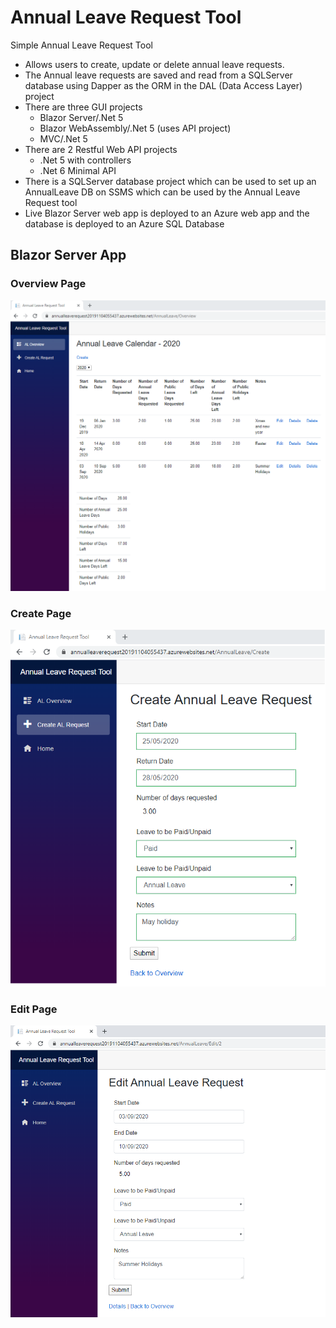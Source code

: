 # Annual Leave Request Tool
Simple Annual Leave Request Tool

* Allows users to create, update or delete annual leave requests.  
* The Annual leave requests are saved and read from a SQLServer database using Dapper as the ORM in the DAL (Data Access Layer) project  
* There are three GUI projects 
  *  Blazor Server/.Net 5
  *  Blazor WebAssembly/.Net 5 (uses API project)
  *  MVC/.Net 5
* There are 2 Restful Web API projects
  * .Net 5 with controllers
  * .Net 6 Minimal API
* There is a SQLServer database project which can be used to set up an AnnualLeave DB on SSMS which can be used by the Annual Leave Request tool
* Live Blazor Server web app is deployed to an Azure web app and the database is deployed to an Azure SQL Database

## Blazor Server App

### Overview Page

![](Images/OverviewPage.png)

### Create Page

![](Images/CreatePage.png)

### Edit Page

![](Images/EditPage.png)
